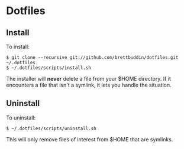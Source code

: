 # Dotfiles

## Install

To install:

    $ git clone --recursive git://github.com/brettbuddin/dotfiles.git ~/.dotfiles
    $ ~/.dotfiles/scripts/install.sh

The installer will **never** delete a file from your $HOME directory. If it encounters a file that isn't a symlink, it lets you handle the situation.

## Uninstall

To uninstall:

    $ ~/.dotfiles/scripts/uninstall.sh

This will only remove files of interest from $HOME that are symlinks.
